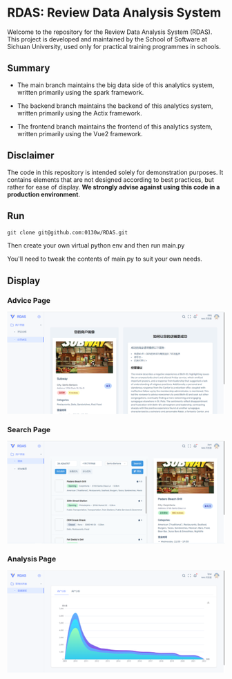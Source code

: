 # RDAS: Review Data Analysis System

Welcome to the repository for the Review Data Analysis System (RDAS). 
This project is developed and maintained by the School of Software at Sichuan University,
used only for practical training programmes in schools.

## Summary

- The main branch maintains the big data side of this analytics system, 
written primarily using the spark framework.

- The backend branch maintains the backend of this analytics system,
written primarily using the Actix framework.

- The frontend branch maintains the frontend of this analytics system,
written primarily using the Vue2 framework.

## Disclaimer

The code in this repository is intended solely for demonstration purposes. 
It contains elements that are not designed according to best practices, 
but rather for ease of display. **We strongly advise against 
using this code in a production environment**.

## Run

```shell
git clone git@github.com:0130w/RDAS.git
```

Then create your own virtual python env and then run main.py

You'll need to tweak the contents of main.py to suit your own needs.

## Display

### Advice Page

![advice](figures/advice.png)

### Search Page

![search](figures/search.png)

### Analysis Page

![analysis](figures/analysis.png)